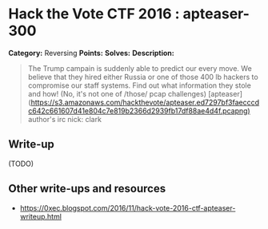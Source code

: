 # Hack the Vote CTF 2016 : apteaser-300

**Category:** Reversing
**Points:**
**Solves:**
**Description:**

> The Trump campain is suddenly able to predict our every move. We believe that they hired either Russia or one of those 400 lb hackers to compromise our staff systems.  Find out what information they stole and how\!  (No, it's not one of /those/ pcap challenges)    [apteaser](<https://s3.amazonaws.com/hackthevote/apteaser.ed7297bf3faecccdc642c661607d41e804c7e819b2366d2939fb17df88ae4d4f.pcapng)>  author's irc nick: clark


## Write-up

(TODO)

## Other write-ups and resources

* https://0xec.blogspot.com/2016/11/hack-vote-2016-ctf-apteaser-writeup.html
